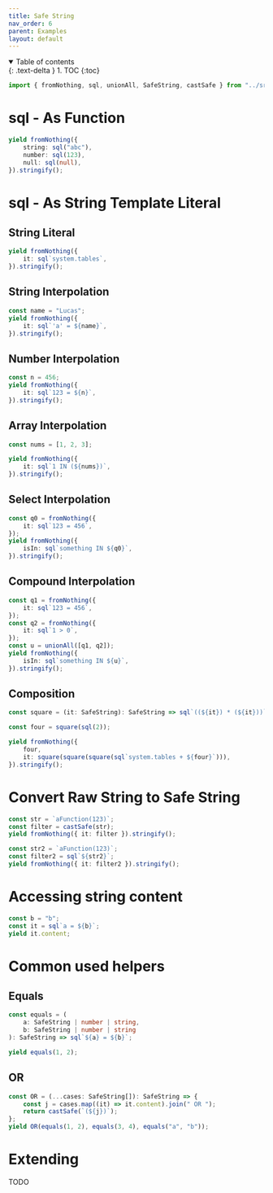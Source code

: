 ```yaml
---
title: Safe String
nav_order: 6
parent: Examples
layout: default
---
```


<details open markdown="block">
  <summary>
    Table of contents
  </summary>
  {: .text-delta }
1. TOC
{:toc}
</details>

```ts eval --replacePrintedInput=../src,sql-select-ts
import { fromNothing, sql, unionAll, SafeString, castSafe } from "../src";
```

# sql - As Function

```ts eval --yield=sql
yield fromNothing({
    string: sql("abc"),
    number: sql(123),
    null: sql(null),
}).stringify();
```

# sql - As String Template Literal

## String Literal

```ts eval --yield=sql
yield fromNothing({
    it: sql`system.tables`,
}).stringify();
```

## String Interpolation

```ts eval --yield=sql
const name = "Lucas";
yield fromNothing({
    it: sql`'a' = ${name}`,
}).stringify();
```

## Number Interpolation

```ts eval --yield=sql
const n = 456;
yield fromNothing({
    it: sql`123 = ${n}`,
}).stringify();
```

## Array Interpolation

```ts eval --yield=sql
const nums = [1, 2, 3];

yield fromNothing({
    it: sql`1 IN (${nums})`,
}).stringify();
```

## Select Interpolation

```ts eval --yield=sql
const q0 = fromNothing({
    it: sql`123 = 456`,
});
yield fromNothing({
    isIn: sql`something IN ${q0}`,
}).stringify();
```

## Compound Interpolation

```ts eval --yield=sql
const q1 = fromNothing({
    it: sql`123 = 456`,
});
const q2 = fromNothing({
    it: sql`1 > 0`,
});
const u = unionAll([q1, q2]);
yield fromNothing({
    isIn: sql`something IN ${u}`,
}).stringify();
```

## Composition

```ts eval --yield=sql
const square = (it: SafeString): SafeString => sql`((${it}) * (${it}))`;

const four = square(sql(2));

yield fromNothing({
    four,
    it: square(square(square(sql`system.tables + ${four}`))),
}).stringify();
```

# Convert Raw String to Safe String

```ts eval --yield=sql
const str = `aFunction(123)`;
const filter = castSafe(str);
yield fromNothing({ it: filter }).stringify();
```

```ts eval --yield=sql
const str2 = `aFunction(123)`;
const filter2 = sql`${str2}`;
yield fromNothing({ it: filter2 }).stringify();
```

# Accessing string content

```ts eval --yield=sql
const b = "b";
const it = sql`a = ${b}`;
yield it.content;
```

# Common used helpers

## Equals

```ts eval --yield=json
const equals = (
    a: SafeString | number | string,
    b: SafeString | number | string
): SafeString => sql`${a} = ${b}`;

yield equals(1, 2);
```

## OR

```ts eval --yield=json
const OR = (...cases: SafeString[]): SafeString => {
    const j = cases.map((it) => it.content).join(" OR ");
    return castSafe(`(${j})`);
};
yield OR(equals(1, 2), equals(3, 4), equals("a", "b"));
```

# Extending

TODO
